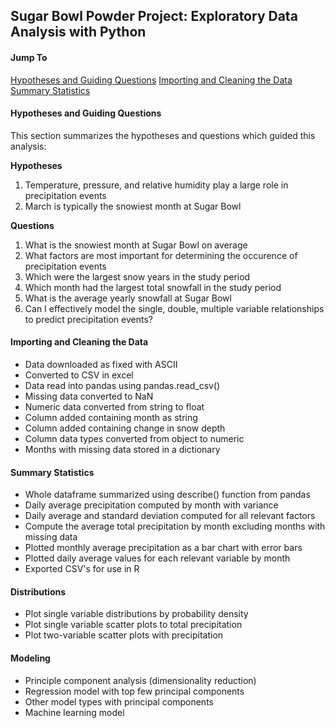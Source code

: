 ## Sugar Bowl Powder Project: Exploratory Data Analysis with Python



#### Jump To


[Hypotheses and Guiding Questions](#iypotheses-and-guiding-questions)
[Importing and Cleaning the Data](#importing-and-cleaning-the-data)
[Summary Statistics](#summary-statistics)

#### Hypotheses and Guiding Questions

This section summarizes the hypotheses and questions which guided this analysis:

**Hypotheses**

1. Temperature, pressure, and relative humidity play a large role in precipitation events
2. March is typically the snowiest month at Sugar Bowl


**Questions**

1. What is the snowiest month at Sugar Bowl on average
2. What factors are most important for determining the occurence of precipitation events 
3. Which were the largest snow years in the study period 
4. Which month had the largest total snowfall in the study period
5. What is the average yearly snowfall at Sugar Bowl
6. Can I effectively model the single, double, multiple variable relationships to predict precipitation events?


#### Importing and Cleaning the Data

- Data downloaded as fixed with ASCII
- Converted to CSV in excel
- Data read into pandas using pandas.read_csv()
- Missing data converted to NaN
- Numeric data converted from string to float
- Column added containing month as string
- Column added containing change in snow depth
- Column data types converted from object to numeric
- Months with missing data stored in a dictionary


#### Summary Statistics

- Whole dataframe summarized using describe() function from pandas
- Daily average precipitation computed by month with variance 
- Daily average and standard deviation computed for all relevant factors
- Compute the average total precipitation by month excluding months with missing data
- Plotted monthly average precipitation as a bar chart with error bars
- Plotted daily average values for each relevant variable by month
- Exported CSV's for use in R

#### Distributions

- Plot single variable distributions by probability density
- Plot single variable scatter plots to total precipitation
- Plot two-variable scatter plots with precipitation

#### Modeling 
- Principle component analysis (dimensionality reduction)
- Regression model with top few principal components
- Other model types with principal components
- Machine learning model
	
